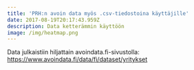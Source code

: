 ```yaml
---
title: 'PRH:n avoin data myös .csv-tiedostoina käyttäjille'
date: 2017-08-19T20:17:43.959Z
description: Data ketterämmin käyttöön
image: /img/heatmap.png
---
```

Data julkaistiin hiljattain avoindata.fi-sivustolla: https://www.avoindata.fi/data/fi/dataset/yritykset
